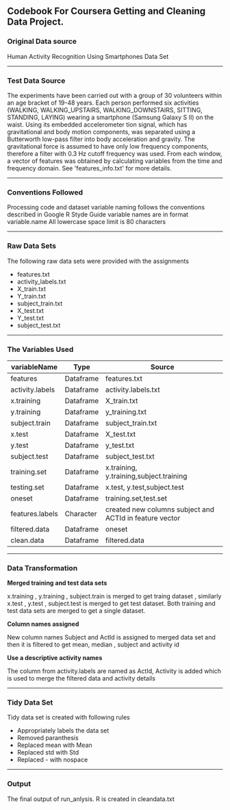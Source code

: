 ## Codebook For Coursera Getting and Cleaning Data Project.  
### Original Data source
Human Activity Recognition Using Smartphones Data Set 
***************************************************************************************************************************************************
### Test Data Source
The experiments have been carried out with a group of 30 volunteers within an age bracket of 19-48 years. Each person performed six activities (WALKING, WALKING_UPSTAIRS, WALKING_DOWNSTAIRS, SITTING, STANDING, LAYING) wearing a smartphone (Samsung Galaxy S II) on the waist. Using its embedded accelerometer tion signal, which has gravitational and body motion components, was separated using a Butterworth low-pass filter into body acceleration and gravity. The gravitational force is assumed to have only low frequency components, therefore a filter with 0.3 Hz cutoff frequency was used. From each window, a vector of features was obtained by calculating variables from the time and frequency domain. See 'features_info.txt' for more details. 
****************************************************************************************************************************************************
### Conventions Followed
Processing code and dataset variable naming follows the conventions described in Google R Styde Guide
variable names are in format variable.name
All lowercase
space limit is 80 characters

****************************************************************************************************************************************************
### Raw Data Sets
The following raw data sets were  provided with the assignments 

* features.txt              
* activity_labels.txt             
* X_train.txt              
* Y_train.txt              
* subject_train.txt               
* X_test.txt             
* Y_test.txt              
* subject_test.txt             


****************************************************************************************************************************************************
### The Variables Used 

variableName       | Type       |    Source
-------------------|------------|-----------
features           |Dataframe   | features.txt
activity.labels    |Dataframe   | activity.labels.txt
x.training         |Dataframe   | X_train.txt
y.training         |Dataframe   | y_training.txt
subject.train      |Dataframe   | subject_train.txt
x.test             |Dataframe   | X_test.txt
y.test             |Dataframe   | y_test.txt
subject.test       |Dataframe   | subject_test.txt
training.set       |Dataframe   | x.training, y.training,subject.training
testing.set        |Dataframe   | x.test, y.test,subject.test
oneset             |Dataframe   | training.set,test.set
features.labels    |Character   | created new columns subject and ACTId in feature vector
filtered.data      |Dataframe   | oneset
clean.data         |Dataframe   | filtered.data
********************************************************************************************************************************************************
### Data Transformation

**Merged training and test data sets**

x.training  , y.training  , subject.train is merged to get traing dataset , similarly
x.test  , y.test  , subject.test is merged to get test dataset.
Both training and test data sets are merged to get a single dataset.

**Column names assigned**

New column names Subject and ActId is assigned to merged data set and then it is 
filtered to get mean, median , subject and activity id

**Use a descriptive activity names**

The  column from activity.labels are named as  ActId, Activity is added which is 
used to merge the filtered data and activity details

*******************************************************************************************************************************************************
### Tidy Data Set

Tidy data set is created with following rules

* Appropriately labels the data set
* Removed paranthesis
* Replaced mean with Mean
* Replaced std with Std
* Replaced - with nospace

*******************************************************************************************************************************************************

### Output

The final output of run_anlysis. R is created in cleandata.txt













